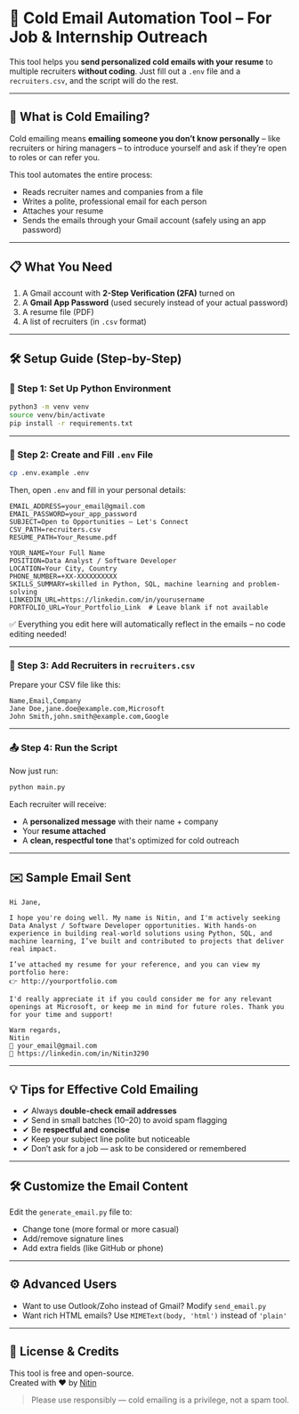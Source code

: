 # 💌 Cold Email Automation Tool – For Job & Internship Outreach

This tool helps you **send personalized cold emails with your resume** to multiple recruiters **without coding**. Just fill out a `.env` file and a `recruiters.csv`, and the script will do the rest.

---

## 🧠 What is Cold Emailing?

Cold emailing means **emailing someone you don’t know personally** – like recruiters or hiring managers – to introduce yourself and ask if they’re open to roles or can refer you.

This tool automates the entire process:

- Reads recruiter names and companies from a file
- Writes a polite, professional email for each person
- Attaches your resume
- Sends the emails through your Gmail account (safely using an app password)

---

## 📋 What You Need

1. A Gmail account with **2-Step Verification (2FA)** turned on
2. A **Gmail App Password** (used securely instead of your actual password)
3. A resume file (PDF)
4. A list of recruiters (in `.csv` format)

---

## 🛠 Setup Guide (Step-by-Step)

### 🐍 Step 1: Set Up Python Environment

```bash
python3 -m venv venv
source venv/bin/activate
pip install -r requirements.txt
```

---

### 🔐 Step 2: Create and Fill `.env` File

```bash
cp .env.example .env
```

Then, open `.env` and fill in your personal details:

```env
EMAIL_ADDRESS=your_email@gmail.com
EMAIL_PASSWORD=your_app_password
SUBJECT=Open to Opportunities – Let's Connect
CSV_PATH=recruiters.csv
RESUME_PATH=Your_Resume.pdf

YOUR_NAME=Your Full Name
POSITION=Data Analyst / Software Developer
LOCATION=Your City, Country
PHONE_NUMBER=+XX-XXXXXXXXXX
SKILLS_SUMMARY=skilled in Python, SQL, machine learning and problem-solving
LINKEDIN_URL=https://linkedin.com/in/yourusername
PORTFOLIO_URL=Your_Portfolio_Link  # Leave blank if not available
```

✅ Everything you edit here will automatically reflect in the emails – no code editing needed!

---

### 📄 Step 3: Add Recruiters in `recruiters.csv`

Prepare your CSV file like this:

```csv
Name,Email,Company
Jane Doe,jane.doe@example.com,Microsoft
John Smith,john.smith@example.com,Google
```

---

### 📤 Step 4: Run the Script

Now just run:

```bash
python main.py
```

Each recruiter will receive:

- A **personalized message** with their name + company
- Your **resume attached**
- A **clean, respectful tone** that's optimized for cold outreach

---

## ✉️ Sample Email Sent

```
Hi Jane,

I hope you're doing well. My name is Nitin, and I'm actively seeking Data Analyst / Software Developer opportunities. With hands-on experience in building real-world solutions using Python, SQL, and machine learning, I’ve built and contributed to projects that deliver real impact.

I’ve attached my resume for your reference, and you can view my portfolio here:
👉 http://yourportfolio.com

I'd really appreciate it if you could consider me for any relevant openings at Microsoft, or keep me in mind for future roles. Thank you for your time and support!

Warm regards,
Nitin
📧 your_email@gmail.com
🔗 https://linkedin.com/in/Nitin3290
```

---

## 💡 Tips for Effective Cold Emailing

- ✔ Always **double-check email addresses**
- ✔ Send in small batches (10–20) to avoid spam flagging
- ✔ Be **respectful and concise**
- ✔ Keep your subject line polite but noticeable
- ✔ Don’t ask for a job — ask to be considered or remembered

---

## 🛠 Customize the Email Content

Edit the `generate_email.py` file to:

- Change tone (more formal or more casual)
- Add/remove signature lines
- Add extra fields (like GitHub or phone)

---

## ⚙️ Advanced Users

- Want to use Outlook/Zoho instead of Gmail? Modify `send_email.py`
- Want rich HTML emails? Use `MIMEText(body, 'html')` instead of `'plain'`

---

## 📄 License & Credits

This tool is free and open-source.  
Created with ❤️ by [Nitin](https://github.com/Nitin3290)

> Please use responsibly — cold emailing is a privilege, not a spam tool.
